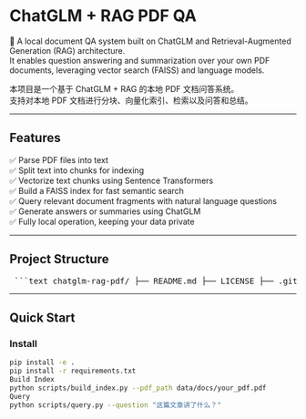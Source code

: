 # ChatGLM + RAG PDF QA

🚀 A local document QA system built on ChatGLM and Retrieval-Augmented Generation (RAG) architecture.  
It enables question answering and summarization over your own PDF documents, leveraging vector search (FAISS) and language models.

本项目是一个基于 ChatGLM + RAG 的本地 PDF 文档问答系统。  
支持对本地 PDF 文档进行分块、向量化索引、检索以及问答和总结。

---

## Features

✅ Parse PDF files into text  
✅ Split text into chunks for indexing  
✅ Vectorize text chunks using Sentence Transformers  
✅ Build a FAISS index for fast semantic search  
✅ Query relevant document fragments with natural language questions  
✅ Generate answers or summaries using ChatGLM  
✅ Fully local operation, keeping your data private

---
## Project Structure

<pre> ```text chatglm-rag-pdf/ ├── README.md ├── LICENSE ├── .gitignore ├── requirements.txt │ ├── notebooks/ │ └── 01_prototype.ipynb │ ├── data/ │ ├── docs/ │ └── index/ │ ├── src/ │ └── chatglm_rag/ │ ├── __init__.py │ ├── config.py │ ├── parser/ │ │ └── pdf_parser.py │ ├── index/ │ │ └── faiss_index.py │ └── rag/ │ └── chatglm_rag.py │ ├── scripts/ │ ├── build_index.py │ └── query.py │ ├── tests/ │ └── test_index.py │ ├── examples/ │ └── sample_run.sh │ ├── .github/ │ └── workflows/ci.yml └── setup.py / pyproject.toml ``` </pre>

---

## Quick Start

### Install

```bash
pip install -e .
pip install -r requirements.txt
Build Index
python scripts/build_index.py --pdf_path data/docs/your_pdf.pdf
Query
python scripts/query.py --question "这篇文章讲了什么？"



